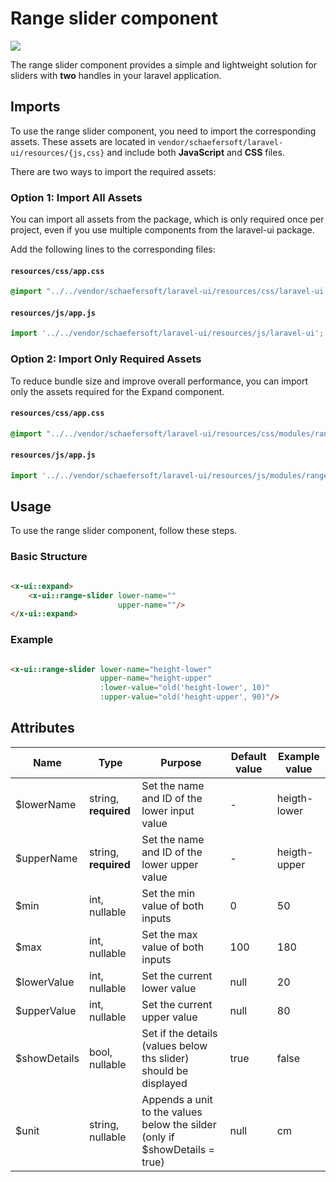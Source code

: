 # Range slider component

<img src="https://cdn.discordapp.com/attachments/776387257224921088/1257619375247331328/image.png?ex=668510d0&is=6683bf50&hm=4952b8c2d856f3dd703b99c5736454435510f0e196fdbfd82d6d2eca7caffb4a&" style="max-height: 10rem;"/>

The range slider component provides a simple and lightweight solution for sliders with **two** handles in your laravel
application.

## Imports

To use the range slider component, you need to import the corresponding assets. These assets are located
in `vendor/schaefersoft/laravel-ui/resources/{js,css}` and include both **JavaScript** and **CSS** files.

There are two ways to import the required assets:

### Option 1: Import All Assets

You can import all assets from the package, which is only required once per project, even if you use multiple components
from the
laravel-ui package.

Add the following lines to the corresponding files:

#### `resources/css/app.css`

```css
@import "../../vendor/schaefersoft/laravel-ui/resources/css/laravel-ui.css";
```

#### `resources/js/app.js`

```javascript
import '../../vendor/schaefersoft/laravel-ui/resources/js/laravel-ui';
```

### Option 2: Import Only Required Assets

To reduce bundle size and improve overall performance, you can import only the assets required for the Expand component.

#### `resources/css/app.css`

```css
@import "../../vendor/schaefersoft/laravel-ui/resources/css/modules/range-slider.css";
```

#### `resources/js/app.js`

```javascript
import '../../vendor/schaefersoft/laravel-ui/resources/js/modules/range-slider';
```

## Usage

To use the range slider component, follow these steps.

### Basic Structure

```html

<x-ui::expand>
    <x-ui::range-slider lower-name=""
                        upper-name=""/>
</x-ui::expand>
```

### Example

```html

<x-ui::range-slider lower-name="height-lower"
                    upper-name="height-upper"
                    :lower-value="old('height-lower', 10)"
                    :upper-value="old('height-upper', 90)"/>
```

## Attributes

| Name         | Type                 | Purpose                                                                     | Default value | Example value |
|--------------|----------------------|-----------------------------------------------------------------------------|---------------|---------------|
| $lowerName   | string, **required** | Set the name and ID of the lower input value                                | -             | heigth-lower  |
| $upperName   | string, **required** | Set the name and ID of the lower upper value                                | -             | heigth-upper  |
| $min         | int, nullable        | Set the min value of both inputs                                            | 0             | 50            |
| $max         | int, nullable        | Set the max value of both inputs                                            | 100           | 180           |
| $lowerValue  | int, nullable        | Set the current lower value                                                 | null          | 20            |
| $upperValue  | int, nullable        | Set the current upper value                                                 | null          | 80            |
| $showDetails | bool, nullable       | Set if the details (values below ths slider) should be displayed            | true          | false         |
| $unit        | string, nullable     | Appends a unit to the values below the silder (only if $showDetails = true) | null          | cm            |
